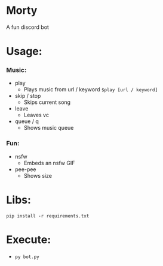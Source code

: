 # Morty
A fun discord bot

# Usage:
### Music:
- play
    - Plays music from url / keyword `$play [url / keyword]`
- skip / stop
    - Skips current song
- leave
    - Leaves vc
- queue / q
    - Shows music queue

### Fun:
- nsfw
    - Embeds an nsfw GIF
- pee-pee
    - Shows size

# Libs:
`pip install -r requirements.txt`

# Execute:
- `py bot.py`
